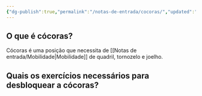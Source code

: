 ```yaml
---
{"dg-publish":true,"permalink":"/notas-de-entrada/cocoras/","updated":"2024-02-24T13:38:39.327-03:00"}
---
```



## O que é cócoras?

Cócoras é uma posição que necessita de [[Notas de entrada/Mobilidade\|Mobilidade]] de quadril, tornozelo e joelho.

## Quais os exercícios necessários para desbloquear a cócoras?